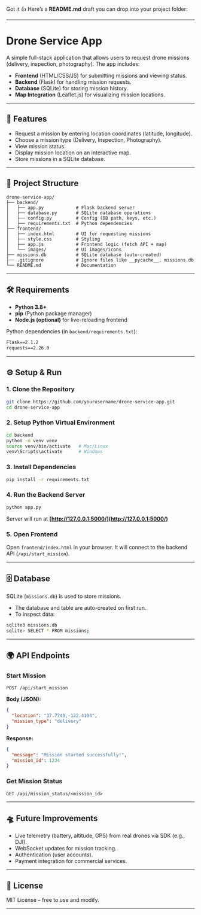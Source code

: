 Got it 👍 Here’s a **README.md** draft you can drop into your project folder:

---

# Drone Service App

A simple full-stack application that allows users to request drone missions (delivery, inspection, photography). The app includes:

* **Frontend** (HTML/CSS/JS) for submitting missions and viewing status.
* **Backend** (Flask) for handling mission requests.
* **Database** (SQLite) for storing mission history.
* **Map Integration** (Leaflet.js) for visualizing mission locations.

---

## 🚀 Features

* Request a mission by entering location coordinates (latitude, longitude).
* Choose a mission type (Delivery, Inspection, Photography).
* View mission status.
* Display mission location on an interactive map.
* Store missions in a SQLite database.

---

## 📂 Project Structure

```
drone-service-app/
├── backend/
│   ├── app.py            # Flask backend server
│   ├── database.py       # SQLite database operations
│   ├── config.py         # Config (DB path, keys, etc.)
│   ├── requirements.txt  # Python dependencies
├── frontend/
│   ├── index.html        # UI for requesting missions
│   ├── style.css         # Styling
│   ├── app.js            # Frontend logic (fetch API + map)
│   └── images/           # UI images/icons
├── missions.db           # SQLite database (auto-created)
├── .gitignore            # Ignore files like __pycache__, missions.db
└── README.md             # Documentation
```

---

## 🛠️ Requirements

* **Python 3.8+**
* **pip** (Python package manager)
* **Node.js (optional)** for live-reloading frontend

Python dependencies (in `backend/requirements.txt`):

```txt
Flask==2.1.2
requests==2.26.0
```

---

## ⚙️ Setup & Run

### 1. Clone the Repository

```bash
git clone https://github.com/yourusername/drone-service-app.git
cd drone-service-app
```

### 2. Setup Python Virtual Environment

```bash
cd backend
python -m venv venv
source venv/bin/activate   # Mac/Linux
venv\Scripts\activate      # Windows
```

### 3. Install Dependencies

```bash
pip install -r requirements.txt
```

### 4. Run the Backend Server

```bash
python app.py
```

Server will run at **[http://127.0.0.1:5000/](http://127.0.0.1:5000/)**

### 5. Open Frontend

Open `frontend/index.html` in your browser.
It will connect to the backend API (`/api/start_mission`).

---

## 🗄️ Database

SQLite (`missions.db`) is used to store missions.

* The database and table are auto-created on first run.
* To inspect data:

```bash
sqlite3 missions.db
sqlite> SELECT * FROM missions;
```

---

## 🌍 API Endpoints

### Start Mission

```http
POST /api/start_mission
```

**Body (JSON):**

```json
{
  "location": "37.7749,-122.4194",
  "mission_type": "delivery"
}
```

**Response:**

```json
{
  "message": "Mission started successfully!",
  "mission_id": 1234
}
```

### Get Mission Status

```http
GET /api/mission_status/<mission_id>
```

---

## 🛸 Future Improvements

* Live telemetry (battery, altitude, GPS) from real drones via SDK (e.g., DJI).
* WebSocket updates for mission tracking.
* Authentication (user accounts).
* Payment integration for commercial services.

---

## 📜 License

MIT License – free to use and modify.

---
